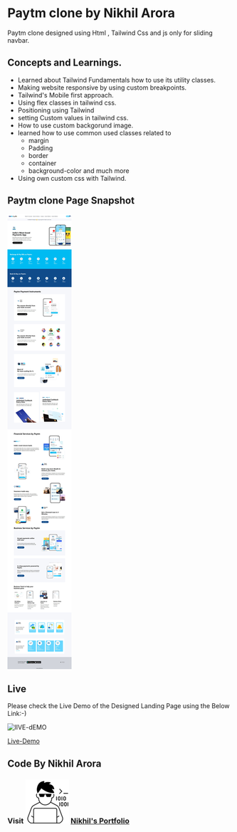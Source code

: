 # Paytm clone by Nikhil Arora
Paytm clone designed using  Html , Tailwind Css and js only for sliding navbar.

## Concepts and Learnings.

- Learned about Tailwind Fundamentals how to use its utility classes.
- Making website responsive by using  custom breakpoints.
- Tailwind's Mobile first approach.
- Using flex classes in tailwind css.
- Positioning using Tailwind
- setting Custom values in tailwind css.
- How to use custom backgorund image.
- learned how to use common used classes related to 
    - margin
    - Padding
    - border
    - container
    - background-color  and much more
- Using own custom css with Tailwind.



## Paytm clone Page Snapshot
![Snapshot](/Final%20Output/Web%20capture_22-8-2022_132238_127.0.0.1.jpeg)


## Live

Please check the Live Demo of the Designed Landing Page using the Below Link:-)

![lIVE-dEMO](https://img.shields.io/badge/Live_Demo-<COLOR>)

[Live-Demo](https://paytm-clone5.netlify.app/)

## Code By Nikhil Arora 
### Visit ![I-write-code](/Final%20Output/codericon-removebg-preview%20(1).png) [Nikhil's Portfolio](https://nikhilarora-protfolio.netlify.app/)
